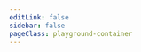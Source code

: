 ```yaml
---
editLink: false
sidebar: false
pageClass: playground-container
---
```


<ClientOnly>
  <CropperPlayground />
</ClientOnly>
